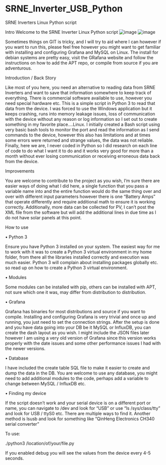 # SRNE_Inverter_USB_Python
SRNE Inverters Linux Python script

Intro
Welcome to the SRNE Inverter Linux Python script
![image](https://github.com/sciferbl8ke/SRNE_Inverter_USB_Python/assets/167745967/ed891afa-4072-43aa-b625-1e6d8ff0561d)
![image](https://github.com/sciferbl8ke/SRNE_Inverter_USB_Python/assets/167745967/354f0fa7-f0e8-4cd6-ae2c-1077311e2e58)

Sometimes things on GIT is tricky, and I will try to aid where I can however if you want to run this, please feel free however you might want to get familiar with installing and configuring Grafana and MySQL on Linux.  The install for debian systems are pretty easy, visit the GRafana website and follow the instructions on how to add the APT repo, or compile from source if you are adventurous.

Introduction / Back Story

Like most of you here, you need an alternative to reading data from SRNE Inverters and want to save that information somewhere to keep track of everything.  There is commercial software available to use, however you need special hardware etc.  This is a simple script in Python 3 to read that data from the device. 
I was forced to use the Windows application but it keeps crashing, runs into memory leakage issues, loss of communication with the device without any reason or log information so I set out to create something in my favorite place….Linux. 
I initially created a Bash script using very basic bash tools to monitor the port and read the information as I send commands to the device, however this also has limitations and at times some errors were returned and strange values, the data was not reliable.
Finally, here we are, I never coded in Python so I did research on each line of code to do what I want it to do and it works very good for more than a month without ever losing communication or receiving erroneous data back from the device.

Improvements

You are welcome to contribute to the project as you wish, I’m sure there are easier ways of doing what I did here, a single function that you pass a variable name into and the entire function would do the same thing over and over with different input parameters however there is one “Battery Amps” that operate differently and require additional math to ensure it is working correctly.
Additionally, more data can be collected for PV, I can’t post the XML file from the software but will add the additional lines in due time as I do not have solar panels at this point.


How to use

•	Python 3

Ensure you have Python 3 installed on your system.  The easiest way for me to work with it was to create a Python 3 virtual environment in my home folder, from there all the libraries installed correctly and execution was much easier.  Python 3 will complain about installing packages globally etc. so read up on how to create a Python 3 virtual environment.

•	Modules

Some modules can be installed with pip, others can be installed with APT, not sure which one it was, may differ from distribution to distribution.

•	Grafana

Grafana has binaries for most distributions and source if you want to compile.  Installing and configuring Grafana is very trivial and once up and running, you just need to set the connection strings. After the setup is done and you have data going into your DB be it MySQL or InfluxDB, you can create the dash layout as you wish.  I might include the JSON files later however I am using a very old version of Grafana since this version works properly with the date issues and some other performance issues I had with the newer versions.

•	Database

I have included the create table SQL file to make it easier to create and dump the data in the DB.  You are welcome to use any database, you might need to add additional modules to the code, perhaps add a variable to change between MySQL / InfluxDB etc.

•	Finding my device

If the script doesn’t work and your serial device is on a different port or name, you can navigate to /dev and look for “USB” or use “ls /sys/class/tty” and look for USB / ttyS0 etc.  There are multiple ways to find it.  Another method is lsusb and look for something like “QinHeng Electronics CH340 serial converter”

To use:

./python3 /location/of/your/file.py

If you enabled debug you will see the values from the device every 4-5 seconds.



